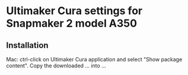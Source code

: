 # Ultimaker Cura settings for Snapmaker 2 model A350

## Installation

Mac: ctrl-click on Ultimaker Cura application and select "Show package content". Copy the downloaded ... into ...

